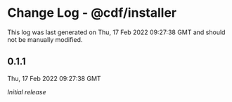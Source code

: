# Change Log - @cdf/installer

This log was last generated on Thu, 17 Feb 2022 09:27:38 GMT and should not be manually modified.

## 0.1.1
Thu, 17 Feb 2022 09:27:38 GMT

_Initial release_

